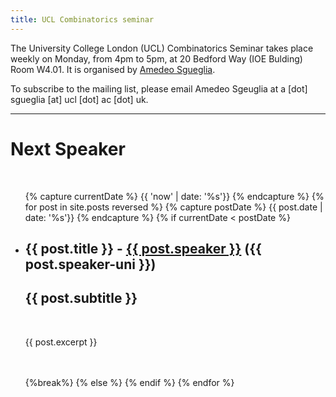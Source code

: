 ```yaml
---
title: UCL Combinatorics seminar
---
```


The University College London (UCL) Combinatorics Seminar takes place weekly on Monday, from 4pm to 5pm, at 20 Bedford Way (IOE Bulding) Room W4.01. It is organised by [Amedeo Sgueglia](https://www.homepages.ucl.ac.uk/~ucahasg/). 

To subscribe to the mailing list, please email Amedeo Sgeuglia at a [dot] sgueglia [at] ucl [dot] ac [dot] uk.

---

# Next Speaker
<br>
<ul class="post-list">
{% capture currentDate %}
  {{ 'now' | date: '%s'}}
  {% endcapture %}
  {% for post in site.posts reversed %}
  {% capture postDate %}
  {{ post.date | date: '%s'}}
  {% endcapture %}
    {% if currentDate < postDate %}
    <!-- Don't show drafts -->
    <li>
      <h2>{{ post.title }} - <a href="{{ post.speaker-url }}">{{ post.speaker }}</a> ({{ post.speaker-uni }})</h2>
      <h2>{{ post.subtitle }}</h2>
      <br>
      <p>{{ post.excerpt }}</p>
      <br><br>
    </li>
    {%break%} 
    {% else %}
    {% endif %}
  {% endfor %}
</ul>
